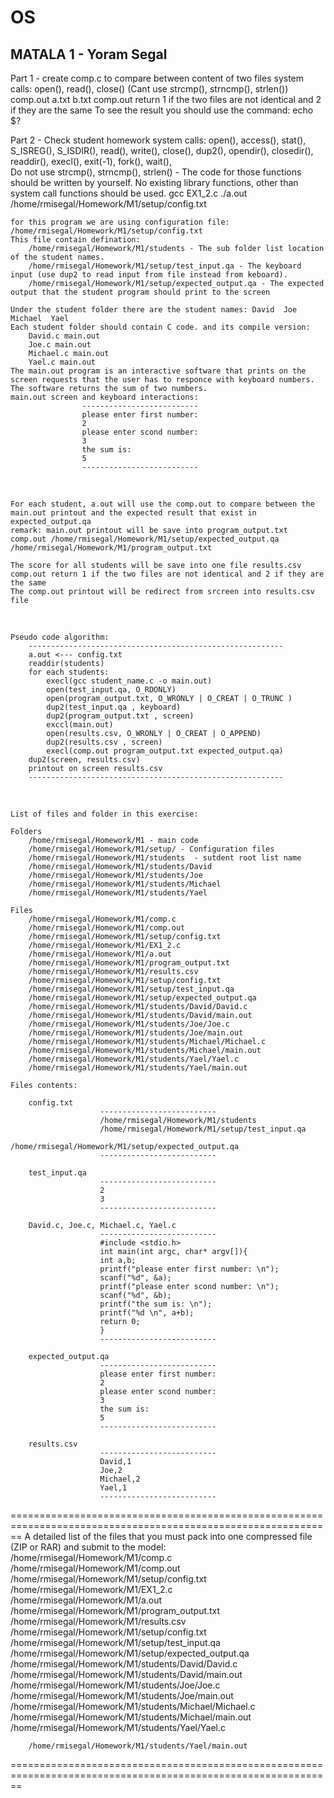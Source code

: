 # OS
MATALA 1 - Yoram Segal
--------------------------------------------------------------

Part 1 - create comp.c to compare between content of two files
	system calls: open(), read(), close() (Cant use strcmp(), strncmp(), strlen())
	comp.out a.txt b.txt
	comp.out return 1 if the two files are not identical and 2 if they are the same 
	To see the result you should use the command: echo $?

Part 2 - Check student homework 
	system calls: open(), access(), stat(), S_ISREG(), S_ISDIR(), read(), write(), close(), dup2(), opendir(), closedir(), readdir(), execl(), exit(-1), fork(), wait(),  
				 Do not use strcmp(), strncmp(), strlen() - The code for those functions should be written by yourself. No existing library functions, other than system call functions should be used.
	gcc EX1_2.c
	./a.out /home/rmisegal/Homework/M1/setup/config.txt
	

	for this program we are using configuration file: /home/rmisegal/Homework/M1/setup/config.txt
	This file contain defination:
		/home/rmisegal/Homework/M1/students - The sub folder list location of the student names.
		/home/rmisegal/Homework/M1/setup/test_input.qa - The keyboard input (use dup2 to read input from file instead from keboard).
		/home/rmisegal/Homework/M1/setup/expected_output.qa - The expected output that the student program should print to the screen
	
	Under the student folder there are the student names: David  Joe  Michael  Yael
	Each student folder should contain C code. and its compile version:
		David.c main.out
		Joe.c main.out
		Michael.c main.out
		Yael.c main.out
	The main.out program is an interactive software that prints on the screen requests that the user has to responce with keyboard numbers. 
	The software returns the sum of two numbers.
	main.out screen and keyboard interactions:
					--------------------------
					please enter first number:
					2
					please enter scond number:
					3
					the sum is:
					5
					--------------------------


​	

	For each student, a.out will use the comp.out to compare between the main.out printout and the expected result that exist in expected_output.qa
	remark: main.out printout will be save into program_output.txt
	comp.out /home/rmisegal/Homework/M1/setup/expected_output.qa /home/rmisegal/Homework/M1/program_output.txt
	
	The score for all students will be save into one file results.csv 
	comp.out return 1 if the two files are not identical and 2 if they are the same
	The comp.out printout will be redirect from srcreen into results.csv file 


​	

	Pseudo code algorithm:
		---------------------------------------------------------
		a.out <--- config.txt
		readdir(students)
		for each students:
			execl(gcc student_name.c -o main.out)
			open(test_input.qa, O_RDONLY) 
			open(program_output.txt, O_WRONLY | O_CREAT | O_TRUNC ) 
			dup2(test_input.qa , keyboard)
			dup2(program_output.txt , screen)
			exccl(main.out)
			open(results.csv, O_WRONLY | O_CREAT | O_APPEND) 
			dup2(results.csv , screen)
			execl(comp.out program_output.txt expected_output.qa)
		dup2(screen, results.csv)
		printout on screen results.csv
		---------------------------------------------------------


​	

	List of files and folder in this exercise:
	
	Folders	
		/home/rmisegal/Homework/M1 - main code
		/home/rmisegal/Homework/M1/setup/ - Configuration files
		/home/rmisegal/Homework/M1/students  - sutdent root list name
		/home/rmisegal/Homework/M1/students/David
		/home/rmisegal/Homework/M1/students/Joe
		/home/rmisegal/Homework/M1/students/Michael
		/home/rmisegal/Homework/M1/students/Yael
		
	Files
		/home/rmisegal/Homework/M1/comp.c	
		/home/rmisegal/Homework/M1/comp.out
		/home/rmisegal/Homework/M1/setup/config.txt
		/home/rmisegal/Homework/M1/EX1_2.c
		/home/rmisegal/Homework/M1/a.out
		/home/rmisegal/Homework/M1/program_output.txt
		/home/rmisegal/Homework/M1/results.csv
		/home/rmisegal/Homework/M1/setup/config.txt
		/home/rmisegal/Homework/M1/setup/test_input.qa
		/home/rmisegal/Homework/M1/setup/expected_output.qa
		/home/rmisegal/Homework/M1/students/David/David.c
		/home/rmisegal/Homework/M1/students/David/main.out
		/home/rmisegal/Homework/M1/students/Joe/Joe.c
		/home/rmisegal/Homework/M1/students/Joe/main.out
		/home/rmisegal/Homework/M1/students/Michael/Michael.c
		/home/rmisegal/Homework/M1/students/Michael/main.out
		/home/rmisegal/Homework/M1/students/Yael/Yael.c
		/home/rmisegal/Homework/M1/students/Yael/main.out
		
	Files contents:
	
		config.txt
						--------------------------
						/home/rmisegal/Homework/M1/students
						/home/rmisegal/Homework/M1/setup/test_input.qa
						/home/rmisegal/Homework/M1/setup/expected_output.qa	
						--------------------------
		
		test_input.qa
						--------------------------
						2
						3	
						--------------------------	
		
		David.c, Joe.c, Michael.c, Yael.c 
						--------------------------	
						#include <stdio.h>
						int main(int argc, char* argv[]){
						int a,b;
						printf("please enter first number: \n");
						scanf("%d", &a);
						printf("please enter scond number: \n");
						scanf("%d", &b);	
						printf("the sum is: \n");
						printf("%d \n", a+b);
						return 0;
						}
						--------------------------	
	
		expected_output.qa	
						--------------------------
						please enter first number:
						2
						please enter scond number:
						3
						the sum is:
						5
						--------------------------
		
		results.csv
						--------------------------
						David,1
						Joe,2
						Michael,2
						Yael,1
						--------------------------

==============================================================================================================
A detailed list of the files that you must pack into one compressed file (ZIP or RAR) and submit to the model:
		/home/rmisegal/Homework/M1/comp.c	
		/home/rmisegal/Homework/M1/comp.out
		/home/rmisegal/Homework/M1/setup/config.txt
		/home/rmisegal/Homework/M1/EX1_2.c
		/home/rmisegal/Homework/M1/a.out
		/home/rmisegal/Homework/M1/program_output.txt
		/home/rmisegal/Homework/M1/results.csv
		/home/rmisegal/Homework/M1/setup/config.txt
		/home/rmisegal/Homework/M1/setup/test_input.qa
		/home/rmisegal/Homework/M1/setup/expected_output.qa
		/home/rmisegal/Homework/M1/students/David/David.c
		/home/rmisegal/Homework/M1/students/David/main.out
		/home/rmisegal/Homework/M1/students/Joe/Joe.c
		/home/rmisegal/Homework/M1/students/Joe/main.out
		/home/rmisegal/Homework/M1/students/Michael/Michael.c
		/home/rmisegal/Homework/M1/students/Michael/main.out
		/home/rmisegal/Homework/M1/students/Yael/Yael.c

		/home/rmisegal/Homework/M1/students/Yael/main.out
==============================================================================================================


​		
​		
​		
